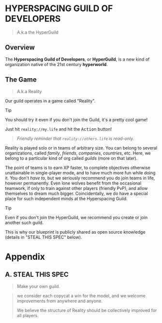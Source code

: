 # HYPERSPACING GUILD OF DEVELOPERS
> A.k.a the HyperGuild

## Overview

The **Hyperspacing Guild of Developers**, or **HyperGuild**, is a new kind of organization native of the 21st century **hyperworld**.

## The Game
> A.k.a Reality

Our guild operates in a game called "Reality".

> [!Tip]  
> You should try it even if you don't join the Guild, it's a pretty cool game!
> 
> Just hit `reality://my.life` and hit the <kbd>Action</kbd> button!
> 
> > *Friendly reminder that `reality://others.life` is read-only.*

Reality is played solo or in teams of arbitrary size. You can belong to several organizations, called *family*, *friends*, *companies*, *countries*, etc. Here, we belong to a particular kind of org called *guilds* (more on that later).

The point of teams is to earn XP faster, to complete objectives otherwise unattainable in single-player mode, and to have much more fun while doing it. You don't *have to*, but we seriously recommend you do join teams in life, however permanently. Even lone wolves benefit from the occasional teamwork, if only to train against other players (friendly PvP), and allow themselves to dream much bigger. Coincidentally, we do have a special place for such independent minds at the Hyperspacing Guild.





> [!Tip]
> Even if you don't join the HyperGuild, we recommend you create or join another such guild.
>
> This is why our blueprint is publicly shared as open source knowledge (details in "STEAL THIS SPEC" below).





# Appendix


## A. STEAL THIS SPEC
> Make your own guild.

> we consider each copycat a win for the model,
> and we welcome improvements from anywhere and anyone.
>
> We believe the structure of Reality should be collectively improved for all players.




